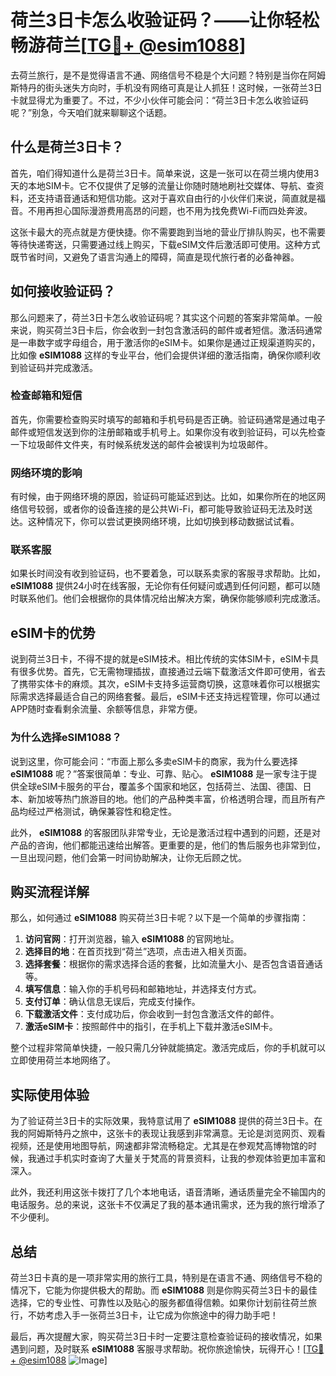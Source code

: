# 荷兰3日卡怎么收验证码？——让你轻松畅游荷兰[[TG💪+ @esim1088](https://t.me/s/esim1088)]

去荷兰旅行，是不是觉得语言不通、网络信号不稳是个大问题？特别是当你在阿姆斯特丹的街头迷失方向时，手机没有网络可真是让人抓狂！这时候，一张荷兰3日卡就显得尤为重要了。不过，不少小伙伴可能会问：“荷兰3日卡怎么收验证码呢？”别急，今天咱们就来聊聊这个话题。

## 什么是荷兰3日卡？

首先，咱们得知道什么是荷兰3日卡。简单来说，这是一张可以在荷兰境内使用3天的本地SIM卡。它不仅提供了足够的流量让你随时随地刷社交媒体、导航、查资料，还支持语音通话和短信功能。这对于喜欢自由行的小伙伴们来说，简直就是福音。不用再担心国际漫游费用高昂的问题，也不用为找免费Wi-Fi而四处奔波。

这张卡最大的亮点就是方便快捷。你不需要跑到当地的营业厅排队购买，也不需要等待快递寄送，只需要通过线上购买，下载eSIM文件后激活即可使用。这种方式既节省时间，又避免了语言沟通上的障碍，简直是现代旅行者的必备神器。

## 如何接收验证码？

那么问题来了，荷兰3日卡怎么收验证码呢？其实这个问题的答案非常简单。一般来说，购买荷兰3日卡后，你会收到一封包含激活码的邮件或者短信。激活码通常是一串数字或字母组合，用于激活你的eSIM卡。如果你是通过正规渠道购买的，比如像 **eSIM1088** 这样的专业平台，他们会提供详细的激活指南，确保你顺利收到验证码并完成激活。

### 检查邮箱和短信

首先，你需要检查购买时填写的邮箱和手机号码是否正确。验证码通常是通过电子邮件或短信发送到你的注册邮箱或手机号上。如果你没有收到验证码，可以先检查一下垃圾邮件文件夹，有时候系统发送的邮件会被误判为垃圾邮件。

### 网络环境的影响

有时候，由于网络环境的原因，验证码可能延迟到达。比如，如果你所在的地区网络信号较弱，或者你的设备连接的是公共Wi-Fi，都可能导致验证码无法及时送达。这种情况下，你可以尝试更换网络环境，比如切换到移动数据试试看。

### 联系客服

如果长时间没有收到验证码，也不要着急，可以联系卖家的客服寻求帮助。比如， **eSIM1088** 提供24小时在线客服，无论你有任何疑问或遇到任何问题，都可以随时联系他们。他们会根据你的具体情况给出解决方案，确保你能够顺利完成激活。

## eSIM卡的优势

说到荷兰3日卡，不得不提的就是eSIM技术。相比传统的实体SIM卡，eSIM卡具有很多优势。首先，它无需物理插拔，直接通过云端下载激活文件即可使用，省去了携带实体卡的麻烦。其次，eSIM卡支持多运营商切换，这意味着你可以根据实际需求选择最适合自己的网络套餐。最后，eSIM卡还支持远程管理，你可以通过APP随时查看剩余流量、余额等信息，非常方便。

### 为什么选择eSIM1088？

说到这里，你可能会问：“市面上那么多卖eSIM卡的商家，我为什么要选择 **eSIM1088** 呢？”答案很简单：专业、可靠、贴心。 **eSIM1088** 是一家专注于提供全球eSIM卡服务的平台，覆盖多个国家和地区，包括荷兰、法国、德国、日本、新加坡等热门旅游目的地。他们的产品种类丰富，价格透明合理，而且所有产品均经过严格测试，确保兼容性和稳定性。

此外， **eSIM1088** 的客服团队非常专业，无论是激活过程中遇到的问题，还是对产品的咨询，他们都能迅速给出解答。更重要的是，他们的售后服务也非常到位，一旦出现问题，他们会第一时间协助解决，让你无后顾之忧。

## 购买流程详解

那么，如何通过 **eSIM1088** 购买荷兰3日卡呢？以下是一个简单的步骤指南：

1. **访问官网**：打开浏览器，输入 **eSIM1088** 的官网地址。
2. **选择目的地**：在首页找到“荷兰”选项，点击进入相关页面。
3. **选择套餐**：根据你的需求选择合适的套餐，比如流量大小、是否包含语音通话等。
4. **填写信息**：输入你的手机号码和邮箱地址，并选择支付方式。
5. **支付订单**：确认信息无误后，完成支付操作。
6. **下载激活文件**：支付成功后，你会收到一封包含激活文件的邮件。
7. **激活eSIM卡**：按照邮件中的指引，在手机上下载并激活eSIM卡。

整个过程非常简单快捷，一般只需几分钟就能搞定。激活完成后，你的手机就可以立即使用荷兰本地网络了。

## 实际使用体验

为了验证荷兰3日卡的实际效果，我特意试用了 **eSIM1088** 提供的荷兰3日卡。在我的阿姆斯特丹之旅中，这张卡的表现让我感到非常满意。无论是浏览网页、观看视频，还是使用地图导航，网速都非常流畅稳定。尤其是在参观梵高博物馆的时候，我通过手机实时查询了大量关于梵高的背景资料，让我的参观体验更加丰富和深入。

此外，我还利用这张卡拨打了几个本地电话，语音清晰，通话质量完全不输国内的电话服务。总的来说，这张卡不仅满足了我的基本通讯需求，还为我的旅行增添了不少便利。

## 总结

荷兰3日卡真的是一项非常实用的旅行工具，特别是在语言不通、网络信号不稳的情况下，它能为你提供极大的帮助。而 **eSIM1088** 则是你购买荷兰3日卡的最佳选择，它的专业性、可靠性以及贴心的服务都值得信赖。如果你计划前往荷兰旅行，不妨考虑入手一张荷兰3日卡，让它成为你旅途中的得力助手吧！

最后，再次提醒大家，购买荷兰3日卡时一定要注意检查验证码的接收情况，如果遇到问题，及时联系 **eSIM1088** 客服寻求帮助。祝你旅途愉快，玩得开心！[[TG💪+ @esim1088](https://t.me/s/esim1088) ![Image](https://i.postimg.cc/4NQfJmqS/Snipaste-2025-05-13-00-14-12.png)]